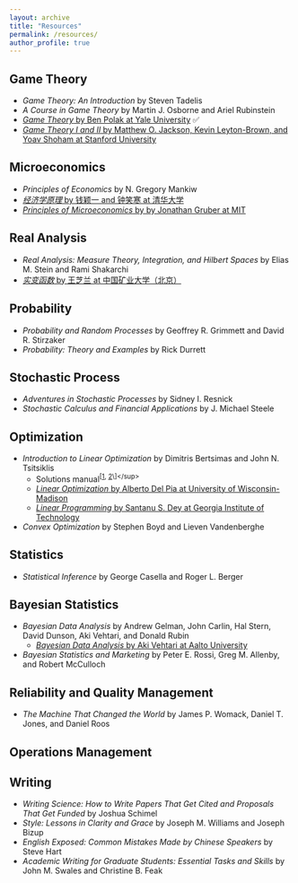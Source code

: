 ```yaml
---
layout: archive
title: "Resources"
permalink: /resources/
author_profile: true
---
```


## Game Theory
* <i>Game Theory: An Introduction</i> by Steven Tadelis
* <i>A Course in Game Theory</i> by Martin J. Osborne and Ariel Rubinstein
* [<i>Game Theory</i> by Ben Polak at Yale University](https://www.youtube.com/playlist?list=PL6EF60E1027E1A10B) ✅
* [<i>Game Theory I and II</i> by Matthew O. Jackson, Kevin Leyton-Brown, and Yoav Shoham at Stanford University](https://www.game-theory-class.org/)

## Microeconomics
* <i>Principles of Economics</i> by N. Gregory Mankiw
* [<i>经济学原理</i> by 钱颖一 and 钟笑寒 at 清华大学](https://www.bilibili.com/video/BV1am4y1D73g/?spm_id_from=333.1387.favlist.content.click&vd_source=5e2efe1acd565d3221bd997c2da42079)
* [<i>Principles of Microeconomics</i> by by Jonathan Gruber at MIT](https://www.bilibili.com/video/BV1bRo7YEEnR/?spm_id_from=333.1387.favlist.content.click&vd_source=5e2efe1acd565d3221bd997c2da42079)

## Real Analysis
* <i>Real Analysis: Measure Theory, Integration, and Hilbert Spaces</i> by Elias M. Stein and Rami Shakarchi
* [<i>实变函数</i> by 王芝兰 at 中国矿业大学（北京）](https://www.bilibili.com/video/BV1o7411N7qx?p=1)

## Probability
* <i>Probability and Random Processes</i> by Geoffrey R. Grimmett and David R. Stirzaker
* <i>Probability: Theory and Examples</i> by Rick Durrett

## Stochastic Process
* <i>Adventures in Stochastic Processes</i> by Sidney I. Resnick
* <i>Stochastic Calculus and Financial Applications</i> by J. Michael Steele

## Optimization
* <i>Introduction to Linear Optimization</i> by Dimitris Bertsimas and John N. Tsitsiklis
  * Solutions manual<sup>\[[1](https://math.berkeley.edu/~bernd/math170.html), [2]([https://math.berkeley.edu/~bernd/math170.html](https://math.solverer.com/library/dimitris_bertsimas/introduction_to_linear_optimization?utm_source=reddit&utm_medium=link))\]</sup>
  * [<i>Linear Optimization</i> by Alberto Del Pia at University of Wisconsin-Madison](https://www.youtube.com/playlist?list=PLeO_PhASIA0Ot69TqANAnNxoykHGOQp2Y)
  * [<i>Linear Programming</i> by Santanu S. Dey at Georgia Institute of Technology](https://www2.isye.gatech.edu/~sdey30/CourseLinearProgramming.html)
* <i>Convex Optimization</i> by Stephen Boyd and Lieven Vandenberghe 
  
## Statistics
* <i>Statistical Inference</i> by George Casella and Roger L. Berger

## Bayesian Statistics
* <i>Bayesian Data Analysis</i> by Andrew Gelman, John Carlin, Hal Stern, David Dunson, Aki Vehtari, and Donald Rubin 
  * [<i>Bayesian Data Analysis</i> by Aki Vehtari at Aalto University](https://aalto.cloud.panopto.eu/Panopto/Pages/Sessions/List.aspx#folderID=%224a7f385e-fdb1-4382-bfd0-af0700b7fc46%22)
* <i>Bayesian Statistics and Marketing</i> by Peter E. Rossi, Greg M. Allenby, and Robert McCulloch 

## Reliability and Quality Management
* <i>The Machine That Changed the World</i> by James P. Womack, Daniel T. Jones, and Daniel Roos

## Operations Management

## Writing
* <i>Writing Science: How to Write Papers That Get Cited and Proposals That Get Funded</i> by Joshua Schimel
* <i>Style: Lessons in Clarity and Grace</i> by Joseph M. Williams and Joseph Bizup
* <i>English Exposed: Common Mistakes Made by Chinese Speakers</i> by Steve Hart
* <i>Academic Writing for Graduate Students: Essential Tasks and Skills</i> by John M. Swales and Christine B. Feak


